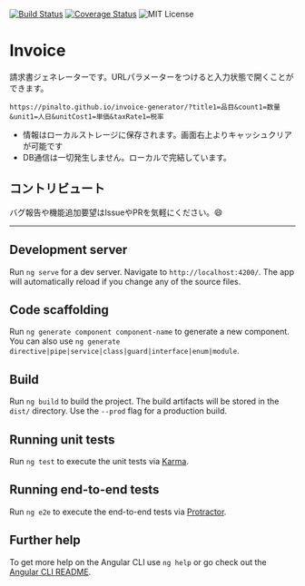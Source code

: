 [![Build Status](https://travis-ci.com/deer-inc/invoice-generator.svg?branch=master)](https://travis-ci.com/deer-inc/invoice-generator)
[![Coverage Status](https://coveralls.io/repos/github/deer-inc/invoice-generator/badge.svg?branch=master)](https://coveralls.io/github/deer-inc/invoice-generator?branch=master)
![MIT License](https://img.shields.io/github/license/deer-inc/invoice-generator.svg)


# Invoice

請求書ジェネレーターです。URLパラメーターをつけると入力状態で開くことができます。

```
https://pinalto.github.io/invoice-generator/?title1=品目&count1=数量&unit1=人日&unitCost1=単価&taxRate1=税率
```

- 情報はローカルストレージに保存されます。画面右上よりキャッシュクリアが可能です
- DB通信は一切発生しません。ローカルで完結しています。

## コントリビュート

バグ報告や機能追加要望はIssueやPRを気軽にください。😄

---

## Development server

Run `ng serve` for a dev server. Navigate to `http://localhost:4200/`. The app will automatically reload if you change any of the source files.

## Code scaffolding

Run `ng generate component component-name` to generate a new component. You can also use `ng generate directive|pipe|service|class|guard|interface|enum|module`.

## Build

Run `ng build` to build the project. The build artifacts will be stored in the `dist/` directory. Use the `--prod` flag for a production build.

## Running unit tests

Run `ng test` to execute the unit tests via [Karma](https://karma-runner.github.io).

## Running end-to-end tests

Run `ng e2e` to execute the end-to-end tests via [Protractor](http://www.protractortest.org/).

## Further help

To get more help on the Angular CLI use `ng help` or go check out the [Angular CLI README](https://github.com/angular/angular-cli/blob/master/README.md).
